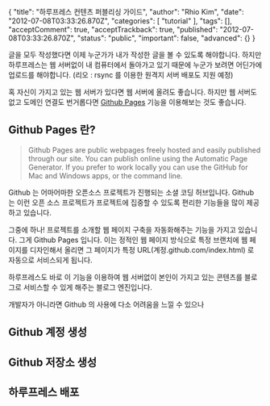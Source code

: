 {
    "title": "하루프레스 컨텐츠 퍼블리싱 가이드",
    "author": "Rhio Kim",
    "date": "2012-07-08T03:33:26.870Z",
    "categories": [
        "tutorial"
    ],
    "tags": [],
    "acceptComment": true,
    "acceptTrackback": true,
    "published": "2012-07-08T03:33:26.870Z",
    "status": "public",
    "important": false,
    "advanced": {}
}

글을 모두 작성했다면 이제 누군가가 내가 작성한 글을 볼 수 있도록 해야합니다.  하지만 하루프레스는 웹 서버없이 내 컴퓨터에서 돌아가고 있기 때문에 누군가 보려면 어딘가에 업로드를 해야합니다. (리오 : rsync 를 이용한 원격지 서버 배포도 지원 예정)

혹 자신이 가지고 있는 웹 서버가 있다면 웹 서버에 올려도 좋습니다.  하지만 웹 서버도 없고 도메인 연결도 번거롭다면 [Github Pages](https://help.github.com/articles/what-are-github-pages) 기능을 이용해보는 것도 좋습니다.

## Github Pages 란?

>Github Pages are public webpages freely hosted and easily published through our site. You can publish online using the Automatic Page Generator. If you prefer to work locally you can use the GitHub for Mac and Windows apps, or the command line.

Github 는 어마어마한 오픈소스 프로젝트가 진행되는 소셜 코딩 허브입니다.  Github 는 이런 오픈 소스 프로젝트가 프로젝트에 집중할 수 있도록 편리한 기능들을 많이 제공하고 있습니다. 

그중에 하나! 프로젝트를 소개할 웹 페이지 구축을 자동화해주는 기능을 가지고 있습니다. 그게 Github Pages 입니다. 이는 정적인 웹 페이지 방식으로 특정 브랜치에 웹 페이지를 디자인해서 올리면 그 페이지가 특정 URL(계정.github.com/index.html) 로 자동으로 서비스되게 됩니다.

하루프레스도 바로 이 기능을 이용하여 웹 서버없이 본인이 가지고 있는 콘텐츠를 블로그로 서비스할 수 있게 해주는 블로그 엔진입니다.

개발자가 아니라면 Github 의 사용에 다소 어려움을 느낄 수 있으나 

## Github 계정 생성

## Github 저장소 생성

## 하루프레스 배포